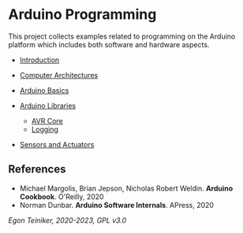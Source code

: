 # Arduino Programming

This project collects examples related to programming on the Arduino platform which
includes both software and hardware aspects.

* [Introduction](introduction/)

* [Computer Architectures](computer-architectures/)

* [Arduino Basics](basics/)
  
* [Arduino Libraries](libraries)
    * [AVR Core](libraries/avr-core/)
    * [Logging](libraries/logging/)

* [Sensors and Actuators](sensors-and-actuators/)


## References
* Michael Margolis, Brian Jepson, Nicholas Robert Weldin. **Arduino Cookbook**. O'Reilly, 2020
* Norman Dunbar. **Arduino Software Internals**. APress, 2020

*Egon Teiniker, 2020-2023, GPL v3.0* 
